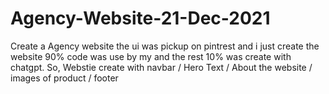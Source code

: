 # Agency-Website-21-Dec-2021
Create a Agency website the ui was pickup on pintrest and i just create the website 90% code was use by my and the rest 10% was create with chatgpt. So, Webstie create with navbar / Hero Text / About the website / images of product / footer
